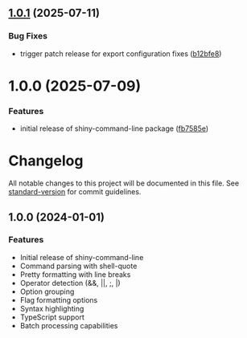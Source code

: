 ## [1.0.1](https://github.com/steven-pribilinskiy/shiny-command-line/compare/v1.0.0...v1.0.1) (2025-07-11)


### Bug Fixes

* trigger patch release for export configuration fixes ([b12bfe8](https://github.com/steven-pribilinskiy/shiny-command-line/commit/b12bfe8c85f3289b1395ff3c4361f3b551c6763e))

# 1.0.0 (2025-07-09)


### Features

* initial release of shiny-command-line package ([fb7585e](https://github.com/steven-pribilinskiy/shiny-command-line/commit/fb7585e74f66b701cf0de61002084a80c74e7035))

# Changelog

All notable changes to this project will be documented in this file. See [standard-version](https://github.com/conventional-changelog/standard-version) for commit guidelines.

## 1.0.0 (2024-01-01)

### Features

* Initial release of shiny-command-line
* Command parsing with shell-quote
* Pretty formatting with line breaks
* Operator detection (&&, ||, ;, |)
* Option grouping
* Flag formatting options
* Syntax highlighting
* TypeScript support
* Batch processing capabilities
